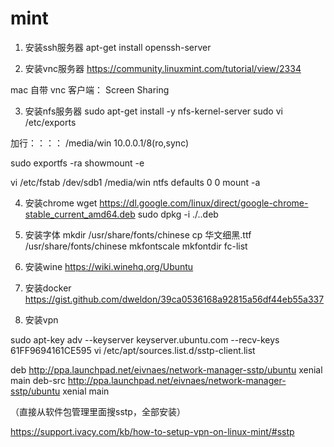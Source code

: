 # mint

1. 安装ssh服务器
apt-get install openssh-server

2. 安装vnc服务器
https://community.linuxmint.com/tutorial/view/2334

mac 自带 vnc 客户端： Screen Sharing

3. 安装nfs服务器
sudo apt-get install -y nfs-kernel-server
sudo vi /etc/exports

加行：：：：
/media/win 10.0.0.1/8(ro,sync)

sudo exportfs -ra
showmount -e


vi /etc/fstab
/dev/sdb1						  /media/win	ntfs	defaults	0	0
mount -a

4. 安装chrome
wget https://dl.google.com/linux/direct/google-chrome-stable_current_amd64.deb
sudo dpkg -i ./..deb

5. 安装字体
mkdir /usr/share/fonts/chinese
cp 华文细黑.ttf /usr/share/fonts/chinese
mkfontscale
mkfontdir
fc-list

6. 安装wine
https://wiki.winehq.org/Ubuntu

7. 安装docker
https://gist.github.com/dweldon/39ca0536168a92815a56df44eb55a337

8. 安装vpn

sudo apt-key adv --keyserver keyserver.ubuntu.com --recv-keys 61FF9694161CE595
vi /etc/apt/sources.list.d/sstp-client.list

deb http://ppa.launchpad.net/eivnaes/network-manager-sstp/ubuntu xenial main 
deb-src http://ppa.launchpad.net/eivnaes/network-manager-sstp/ubuntu xenial main 

（直接从软件包管理里面搜sstp，全部安装）

https://support.ivacy.com/kb/how-to-setup-vpn-on-linux-mint/#sstp


